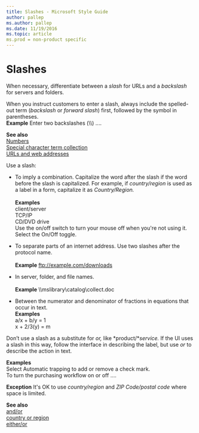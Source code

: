 ```yaml
---
title: Slashes - Microsoft Style Guide
author: pallep
ms.author: pallep
ms.date: 11/19/2016
ms.topic: article
ms.prod = non-product specific
---
```


# Slashes

When necessary, differentiate between a *slash* for URLs and a *backslash* for servers and folders.

When you instruct customers to enter a slash, always include the spelled-out term (*backslash* or *forward slash*) first, followed by the symbol in parentheses.<br />**Example** Enter two backslashes (\\\\) ....

**See also**<br />[Numbers](https://worldready.cloudapp.net/Styleguide/Read?id=2700&topicid=28876)<br />[Special character term collection](/style-guide/a-z-word-list-term-collections/term-collections/special-characters)<br />[URLs and web addresses](/style-guide/urls-web-addresses)

Use a slash:

  - To imply a combination. Capitalize the word after the slash if the word before the slash is capitalized. For example, if *country/region* is used as a label in a form, capitalize it as *Country/Region.*<br /><br />**Examples**<br />client/server<br />TCP/IP<br />CD/DVD drive<br />Use the on/off switch to turn your mouse off when you're not using it.<br />Select the On/Off toggle.

  - To separate parts of an internet address. Use two slashes after the protocol name. <br /><br />**Example** ftp://example.com/downloads

  - In server, folder, and file names. <br /><br />**Example** \\\\mslibrary\\catalog\\collect.doc

  - Between the numerator and denominator of fractions in equations that occur in text.<br />**Examples**<br />a/x + b/y = 1<br />x + 2/3(y) = m

Don’t use a slash as a substitute for *or,* like *product/**service.* If the UI uses a slash in this way, follow the interface in describing the label, but use *or* to describe the action in text.

**Examples**<br />Select Automatic trapping to add or remove a check mark.<br />To turn the purchasing workflow on or off ....

**Exception** It's OK to use *country/region* and *ZIP Code/postal code* where space is limited.

**See also**<br />[and/or](/style-guide/a-z-word-list-term-collections/a/and-or)<br />[country or region](/style-guide/a-z-word-list-term-collections/c/country-or-region)<br />[either/or](/style-guide/a-z-word-list-term-collections/e/either-or)
